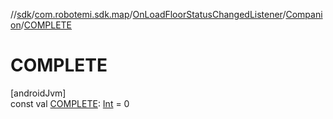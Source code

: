 //[sdk](../../../../index.md)/[com.robotemi.sdk.map](../../index.md)/[OnLoadFloorStatusChangedListener](../index.md)/[Companion](index.md)/[COMPLETE](-c-o-m-p-l-e-t-e.md)

# COMPLETE

[androidJvm]\
const val [COMPLETE](-c-o-m-p-l-e-t-e.md): [Int](https://kotlinlang.org/api/latest/jvm/stdlib/kotlin/-int/index.html) = 0
